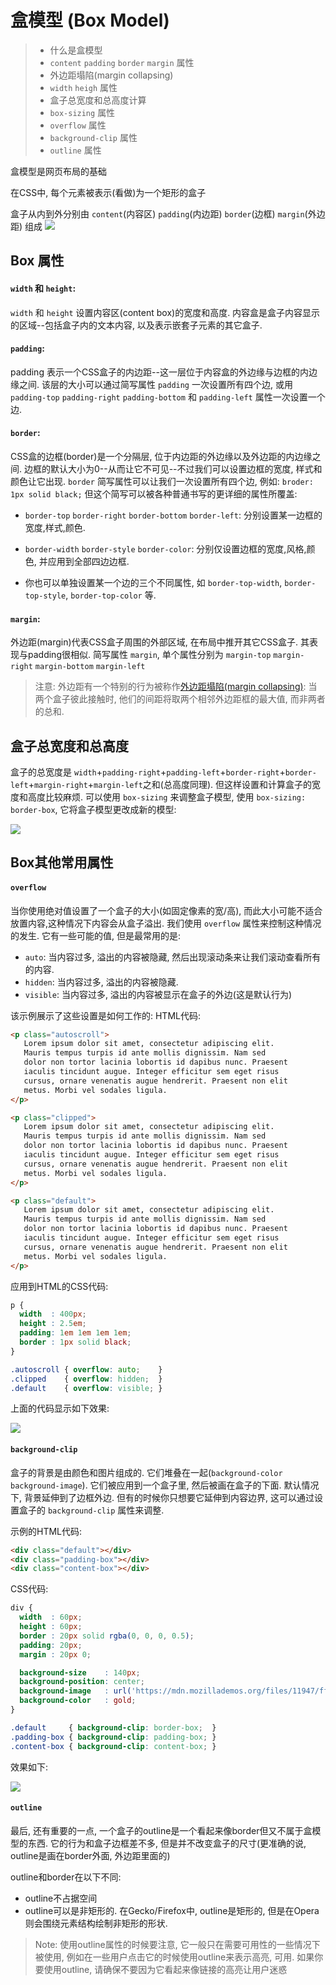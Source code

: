 # 盒模型 (Box Model)


>* 什么是盒模型
>* `content` `padding` `border` `margin` 属性
>* 外边距塌陷(margin collapsing)
>* `width` `heigh` 属性
>* 盒子总宽度和总高度计算
>* `box-sizing` 属性
>* `overflow` 属性
>* `background-clip` 属性
>* `outline` 属性


盒模型是网页布局的基础

在CSS中, 每个元素被表示(看做)为一个矩形的盒子

盒子从内到外分别由 `content`(内容区) `padding`(内边距) `border`(边框) `margin`(外边距) 组成
![](../../images/box-model-standard-small.png)


## Box 属性
#### `width` 和 `height`: 
`width` 和 `height` 设置内容区(content box)的宽度和高度. 内容盒是盒子内容显示的区域--包括盒子内的文本内容, 以及表示嵌套子元素的其它盒子.


#### `padding`:
padding 表示一个CSS盒子的内边距--这一层位于内容盒的外边缘与边框的内边缘之间. 该层的大小可以通过简写属性 `padding` 一次设置所有四个边, 或用 `padding-top` `padding-right` `padding-bottom` 和 `padding-left` 属性一次设置一个边.


#### `border`:
CSS盒的边框(border)是一个分隔层, 位于内边距的外边缘以及外边距的内边缘之间. 边框的默认大小为0--从而让它不可见--不过我们可以设置边框的宽度, 样式和颜色让它出现. `border` 简写属性可以让我们一次设置所有四个边, 例如: `broder: 1px solid black;` 但这个简写可以被各种普通书写的更详细的属性所覆盖:

* `border-top` `border-right` `border-bottom` `border-left`: 分别设置某一边框的宽度,样式,颜色.

* `border-width` `border-style` `border-color`: 分别仅设置边框的宽度,风格,颜色, 并应用到全部四边边框.

* 你也可以单独设置某一个边的三个不同属性, 如 `border-top-width`, `border-top-style`, `border-top-color` 等. 

#### `margin`:
外边距(margin)代表CSS盒子周围的外部区域, 在布局中推开其它CSS盒子. 其表现与padding很相似. 简写属性 `margin`, 单个属性分别为 `margin-top` `margin-right` `margin-bottom` `margin-left`


> 注意: 外边距有一个特别的行为被称作[外边距塌陷(margin collapsing)](../外边距塌陷/README.md): 当两个盒子彼此接触时, 他们的间距将取两个相邻外边距框的最大值, 而非两者的总和.


## 盒子总宽度和总高度
盒子的总宽度是 `width`+`padding-right`+`padding-left`+`border-right`+`border-left`+`margin-right`+`margin-left`之和(总高度同理). 但这样设置和计算盒子的宽度和高度比较麻烦. 可以使用 `box-sizing` 来调整盒子模型, 使用 `box-sizing: border-box`, 它将盒子模型更改成新的模型:

![](../../images/box-model-alt-small.png)



## Box其他常用属性

#### `overflow`
当你使用绝对值设置了一个盒子的大小(如固定像素的宽/高), 而此大小可能不适合放置内容,这种情况下内容会从盒子溢出. 我们使用 `overflow` 属性来控制这种情况的发生. 它有一些可能的值, 但是最常用的是:
* `auto`: 当内容过多, 溢出的内容被隐藏, 然后出现滚动条来让我们滚动查看所有的内容.
* `hidden`: 当内容过多, 溢出的内容被隐藏.
* `visible`: 当内容过多, 溢出的内容被显示在盒子的外边(这是默认行为)

该示例展示了这些设置是如何工作的:
HTML代码:
```html
<p class="autoscroll">
   Lorem ipsum dolor sit amet, consectetur adipiscing elit.
   Mauris tempus turpis id ante mollis dignissim. Nam sed
   dolor non tortor lacinia lobortis id dapibus nunc. Praesent
   iaculis tincidunt augue. Integer efficitur sem eget risus
   cursus, ornare venenatis augue hendrerit. Praesent non elit
   metus. Morbi vel sodales ligula.
</p>

<p class="clipped">
   Lorem ipsum dolor sit amet, consectetur adipiscing elit.
   Mauris tempus turpis id ante mollis dignissim. Nam sed
   dolor non tortor lacinia lobortis id dapibus nunc. Praesent
   iaculis tincidunt augue. Integer efficitur sem eget risus
   cursus, ornare venenatis augue hendrerit. Praesent non elit
   metus. Morbi vel sodales ligula.
</p>

<p class="default">
   Lorem ipsum dolor sit amet, consectetur adipiscing elit.
   Mauris tempus turpis id ante mollis dignissim. Nam sed
   dolor non tortor lacinia lobortis id dapibus nunc. Praesent
   iaculis tincidunt augue. Integer efficitur sem eget risus
   cursus, ornare venenatis augue hendrerit. Praesent non elit
   metus. Morbi vel sodales ligula.
</p>
``` 

应用到HTML的CSS代码:
```css
p {
  width  : 400px;
  height : 2.5em;
  padding: 1em 1em 1em 1em;
  border : 1px solid black;
}

.autoscroll { overflow: auto;    }
.clipped    { overflow: hidden;  }
.default    { overflow: visible; }
```

上面的代码显示如下效果: 

![](../../images/overflow.png)

#### `background-clip` 
盒子的背景是由颜色和图片组成的. 它们堆叠在一起(`background-color` `background-image`). 它们被应用到一个盒子里, 然后被画在盒子的下面. 默认情况下, 背景延伸到了边框外边. 但有的时候你只想要它延伸到内容边界, 这可以通过设置盒子的 `background-clip` 属性来调整.

示例的HTML代码:
```html
<div class="default"></div>
<div class="padding-box"></div>
<div class="content-box"></div>
```

CSS代码:
```css
div {
  width  : 60px;
  height : 60px;
  border : 20px solid rgba(0, 0, 0, 0.5);
  padding: 20px;
  margin : 20px 0;

  background-size    : 140px;
  background-position: center;
  background-image   : url('https://mdn.mozillademos.org/files/11947/ff-logo.png');
  background-color   : gold;
}

.default     { background-clip: border-box;  }
.padding-box { background-clip: padding-box; }
.content-box { background-clip: content-box; }
```

效果如下:

![](../../images/background-clip.png)

#### `outline`
最后, 还有重要的一点, 一个盒子的outline是一个看起来像border但又不属于盒模型的东西. 它的行为和盒子边框差不多, 但是并不改变盒子的尺寸(更准确的说, outline是画在border外面, 外边距里面的)

outline和border在以下不同:
* outline不占据空间
* outline可以是非矩形的. 在Gecko/Firefox中, outline是矩形的, 但是在Opera则会围绕元素结构绘制非矩形的形状.

> Note: 使用outline属性的时候要注意, 它一般只在需要可用性的一些情况下被使用, 例如在一些用户点击它的时候使用outline来表示高亮, 可用. 如果你要使用outline, 请确保不要因为它看起来像链接的高亮让用户迷惑

